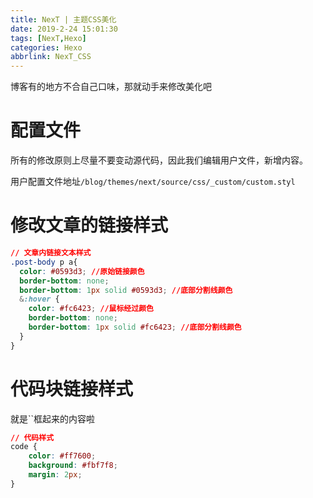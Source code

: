 ```yaml
---
title: NexT | 主题CSS美化
date: 2019-2-24 15:01:30
tags: [NexT,Hexo]
categories: Hexo
abbrlink: NexT_CSS
---
```


博客有的地方不合自己口味，那就动手来修改美化吧

<!-- more -->

# 配置文件

所有的修改原则上尽量不要变动源代码，因此我们编辑用户文件，新增内容。

用户配置文件地址`/blog/themes/next/source/css/_custom/custom.styl`

# 修改文章的链接样式

```css
// 文章内链接文本样式
.post-body p a{
  color: #0593d3; //原始链接颜色
  border-bottom: none;
  border-bottom: 1px solid #0593d3; //底部分割线颜色
  &:hover {
    color: #fc6423; //鼠标经过颜色
    border-bottom: none;
    border-bottom: 1px solid #fc6423; //底部分割线颜色
  }
}
```

# 代码块链接样式

就是\`\`框起来的内容啦

```css
// 代码样式
code {
    color: #ff7600;
    background: #fbf7f8;
    margin: 2px;
}
```

